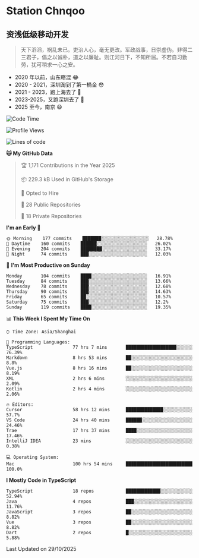 # Station Chnqoo

## 资浅低级移动开发

> 天下滔滔，祸乱未已。吏治人心，毫无更改。军政战事，日崇虚伪。非得二三君子，倡之以诚朴，道之以廉耻。则江河日下，不知所届。不若自习勤劳，犹可稍求一心之安。

- 2020 年以前，山东瞎混 😂
- 2020 - 2021，深圳淘到了第一桶金 😳
- 2021 - 2023，跑上海去了 🙂
- 2023-2025，又跑深圳去了 👀
- 2025 至今，南京 😄

<!--START_SECTION:waka-->
![Code Time](http://img.shields.io/badge/Code%20Time-9%2C610%20hrs%2046%20mins-blue)

![Profile Views](http://img.shields.io/badge/Profile%20Views-22-blue)

![Lines of code](https://img.shields.io/badge/From%20Hello%20World%20I%27ve%20Written-325%20Thousand%20lines%20of%20code-blue)

**🐱 My GitHub Data** 

> 🏆 1,171 Contributions in the Year 2025
 > 
> 📦 229.3 kB Used in GitHub's Storage 
 > 
> 💼 Opted to Hire
 > 
> 📜 28 Public Repositories 
 > 
> 🔑 18 Private Repositories  
 > 
**I'm an Early 🐤** 

```text
🌞 Morning    177 commits    ███████░░░░░░░░░░░░░░░░░░   28.78% 
🌆 Daytime    160 commits    ██████░░░░░░░░░░░░░░░░░░░   26.02% 
🌃 Evening    204 commits    ████████░░░░░░░░░░░░░░░░░   33.17% 
🌙 Night      74 commits     ███░░░░░░░░░░░░░░░░░░░░░░   12.03%

```
📅 **I'm Most Productive on Sunday** 

```text
Monday       104 commits    ████░░░░░░░░░░░░░░░░░░░░░   16.91% 
Tuesday      84 commits     ███░░░░░░░░░░░░░░░░░░░░░░   13.66% 
Wednesday    78 commits     ███░░░░░░░░░░░░░░░░░░░░░░   12.68% 
Thursday     90 commits     ███░░░░░░░░░░░░░░░░░░░░░░   14.63% 
Friday       65 commits     ██░░░░░░░░░░░░░░░░░░░░░░░   10.57% 
Saturday     75 commits     ███░░░░░░░░░░░░░░░░░░░░░░   12.2% 
Sunday       119 commits    ████░░░░░░░░░░░░░░░░░░░░░   19.35%

```


📊 **This Week I Spent My Time On** 

```text
⌚︎ Time Zone: Asia/Shanghai

💬 Programming Languages: 
TypeScript               77 hrs 7 mins       ███████████████████░░░░░░   76.39% 
Markdown                 8 hrs 53 mins       ██░░░░░░░░░░░░░░░░░░░░░░░   8.8% 
Vue.js                   8 hrs 16 mins       ██░░░░░░░░░░░░░░░░░░░░░░░   8.19% 
XML                      2 hrs 6 mins        ░░░░░░░░░░░░░░░░░░░░░░░░░   2.09% 
Kotlin                   2 hrs 4 mins        ░░░░░░░░░░░░░░░░░░░░░░░░░   2.06%

🔥 Editors: 
Cursor                   58 hrs 12 mins      ██████████████░░░░░░░░░░░   57.7% 
VS Code                  24 hrs 40 mins      ██████░░░░░░░░░░░░░░░░░░░   24.46% 
Trae                     17 hrs 37 mins      ████░░░░░░░░░░░░░░░░░░░░░   17.46% 
IntelliJ IDEA            23 mins             ░░░░░░░░░░░░░░░░░░░░░░░░░   0.38%

💻 Operating System: 
Mac                      100 hrs 54 mins     █████████████████████████   100.0%

```

**I Mostly Code in TypeScript** 

```text
TypeScript               18 repos            █████████████░░░░░░░░░░░░   52.94% 
Java                     4 repos             ███░░░░░░░░░░░░░░░░░░░░░░   11.76% 
JavaScript               3 repos             ██░░░░░░░░░░░░░░░░░░░░░░░   8.82% 
Vue                      3 repos             ██░░░░░░░░░░░░░░░░░░░░░░░   8.82% 
Dart                     2 repos             █░░░░░░░░░░░░░░░░░░░░░░░░   5.88%

```



 Last Updated on 29/10/2025
<!--END_SECTION:waka-->

<!---
ChenqiaoStation/ChenqiaoStation is a ✨ special ✨ repository because its `README.md` (this file) appears on your GitHub profile.
You can click the Preview link to take a look at your changes.
--->
